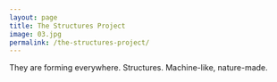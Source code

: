 ```yaml
---
layout: page
title: The Structures Project
image: 03.jpg
permalink: /the-structures-project/
---
```


They are forming everywhere. Structures. Machine-like, nature-made.
